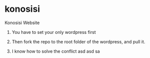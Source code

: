 # konosisi
Konosisi Website  

1. You have to set your only wordpress first

2. Then fork the repo to the root folder of the wordpress, and pull it.

3. I know how to solve the conflict asd asd sa